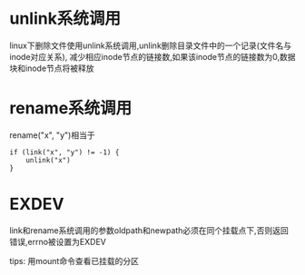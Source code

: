 # unlink系统调用

linux下删除文件使用unlink系统调用,unlink删除目录文件中的一个记录(文件名与inode对应关系), 减少相应inode节点的链接数,如果该inode节点的链接数为0,数据块和inode节点将被释放

# rename系统调用

rename("x", "y")相当于

```
if (link("x", "y") != -1) {
    unlink("x")
}

``` 

# EXDEV

link和rename系统调用的参数oldpath和newpath必须在同个挂载点下,否则返回错误,errno被设置为EXDEV

tips: 用mount命令查看已挂载的分区


